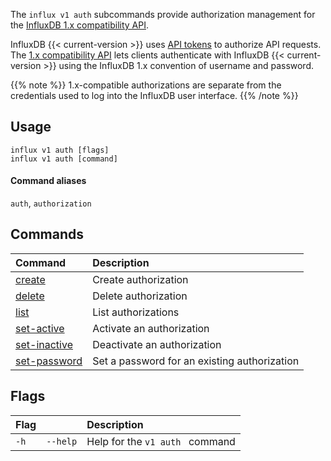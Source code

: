 
The `influx v1 auth` subcommands provide authorization management for the
[InfluxDB 1.x compatibility API](/influxdb/version/reference/api/influxdb-1x/).

InfluxDB {{< current-version >}} uses [API tokens](/influxdb/version/admin/tokens/) to authorize API requests.
The [1.x compatibility API](/influxdb/version/reference/api/influxdb-1x/) lets clients authenticate with InfluxDB {{< current-version >}} using the InfluxDB 1.x convention of username and password.

{{% note %}}
1.x-compatible authorizations are separate from the credentials used to log
into the InfluxDB user interface.
{{% /note %}}

## Usage
```
influx v1 auth [flags]
influx v1 auth [command]
```

#### Command aliases
`auth`, `authorization`

## Commands

| Command                                                                     | Description                                  |
|:----------------------------------------------------------------------------|:---------------------------------------------|
| [create](/influxdb/version/reference/cli/influx/v1/auth/create/)             | Create authorization                         |
| [delete](/influxdb/version/reference/cli/influx/v1/auth/delete/)             | Delete authorization                         |
| [list](/influxdb/version/reference/cli/influx/v1/auth/list/)                 | List authorizations                          |
| [set-active](/influxdb/version/reference/cli/influx/v1/auth/set-active/)     | Activate an authorization                    |
| [set-inactive](/influxdb/version/reference/cli/influx/v1/auth/set-inactive/) | Deactivate an authorization                  |
| [set-password](/influxdb/version/reference/cli/influx/v1/auth/set-password/) | Set a password for an existing authorization |

## Flags
| Flag |          | Description                     |
|:-----|:---------|:--------------------------------|
| `-h` | `--help` | Help for the `v1 auth ` command |
